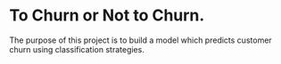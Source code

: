 # To Churn or Not to Churn.

The purpose of this project is to build a model which predicts customer churn using classification strategies.
